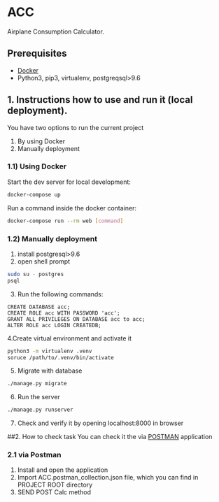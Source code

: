 # ACC

Airplane Consumption Calculator.

## Prerequisites

- [Docker](https://docs.docker.com/docker-for-mac/install/)  
- Python3, pip3, virtualenv, postgreqsql>9.6

## 1. Instructions how to use and run it (local deployment).
You have two options to run the current project
1) By using Docker
2) Manually deployment

### 1.1) Using Docker

Start the dev server for local development:
```bash
docker-compose up
```
Run a command inside the docker container:

```bash
docker-compose run --rm web [command]
```

### 1.2) Manually deployment 
1. install postgresql>9.6 
2. open shell prompt
```bash
sudo su - postgres
psql
```
3. Run the following commands:
```postgresplsql
CREATE DATABASE acc;
CREATE ROLE acc WITH PASSWORD 'acc';
GRANT ALL PRIVILEGES ON DATABASE acc to acc;
ALTER ROLE acc LOGIN CREATEDB;
```
4.Create virtual environment and activate it
```bash
python3 -m virtualenv .venv
soruce /path/to/.venv/bin/activate
```
5. Migrate with database
```bash
./manage.py migrate
```
6. Run the server
```bash
./manage.py runserver
```
7. Check and verify it by opening localhost:8000 in browser

##2. How to check task
You can check it the via [POSTMAN](https://www.getpostman.com/) application 
### 2.1 via Postman

1. Install and open the application
2. Import ACC.postman_collection.json file, which you can find in PROJECT ROOT directory
3. SEND POST Calc method